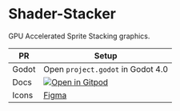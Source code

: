 # Shader-Stacker

GPU Accelerated Sprite Stacking graphics.

| PR     | Setup                                                                                                                                |
| ------ | ------------------------------------------------------------------------------------------------------------------------------------ |
| Godot  | Open `project.godot` in Godot 4.0                                                                                                    |
| Docs   |[![Open in Gitpod](https://gitpod.io/button/open-in-gitpod.svg)](https://gitpod.io/#https://github.com/KarlTheCool/Shader-Stacker.git)|
| Icons  |[Figma](https://www.figma.com/file/kUeWdSdraQcMPc9An0rb1q/ShaderStacker?node-id=213%3A2)                                              |